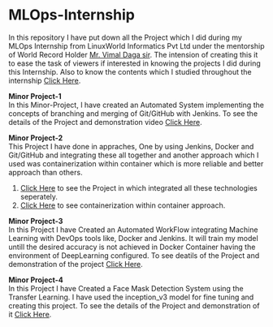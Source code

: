 # MLOps-Internship
In this repository I have put down all the Project which I did during my MLOps Internship from LinuxWorld Informatics Pvt Ltd under the mentorship of World Record Holder <a href="https://www.linkedin.com/in/vimaldaga/">Mr. Vimal Daga sir</a>. The intension of creating this it to ease the task of viewers if interested in knowing the projects I did during this Internship. Also to know the contents which I studied throughout the internship <a href="http://www.lwindia.com/Onlinesummertrainingprogram-mlops.php">Click Here</a>.

<strong>Minor Project-1</strong><br>
In this Minor-Project, I have created an Automated System implementing the concepts of branching and merging of Git/GitHub with Jenkins. To see the details of the Project and demonstration video <a href="https://github.com/Abhinav-26/DevOps-Integration/tree/master/DevOps%20Project-4">Click Here</a>.<br>

<b>Minor Project-2</b><br>
This Project I have done in appraches, One by using Jenkins, Docker and Git/GitHub and integrating these all together and another approach which I used was containerization within container which is more reliable and better approach than others.<br>
1. <a href="https://github.com/Abhinav-26/DevOps-Integration/tree/master/DevOps%20Project-2">Click Here</a> to see the Project in which integrated all these technologies seperately.
2. <a href="https://github.com/Abhinav-26/DevOps-Integration/tree/master/DevOps%20Project-3">Click Here</a> to see containerization within container approach.<br>

<b>Minor Project-3</b><br>
In this Project I have Created an Automated WorkFlow integrating Machine Learning with DevOps tools like, Docker and Jenkins. It will train my model untill the desired accuracy is not achieved in Docker Container having the environment of DeepLearning configured. To see deatils of the Project and demonstration of the project <a href="https://github.com/Abhinav-26/Accuracy-Achiever">Click Here</a>.<br> 

<b>Minor Project-4</b><br>
In this Project I have Created a Face Mask Detection System using the Transfer Learning. I have used the inception_v3 model for fine tuning and creating this project. To see the details of the Project and demonstration of it <a href="https://github.com/Abhinav-26/Face-Mask-Detection-System">Click Here</a>.
